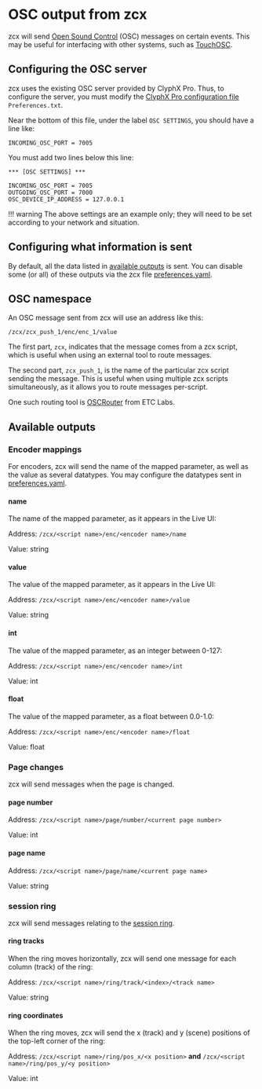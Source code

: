 # OSC output from zcx

zcx will send [Open Sound Control](https://en.wikipedia.org/wiki/Open_Sound_Control) (OSC) messages on certain events.
This may be useful for interfacing with other systems, such as [TouchOSC](https://hexler.net/touchosc).

## Configuring the OSC server

zcx uses the existing OSC server provided by ClyphX Pro.
Thus, to configure the server, you must modify the [ClyphX Pro configuration file](https://www.cxpman.com/manual/core-concepts/#settings-foldersfiles) `Preferences.txt`.

Near the bottom of this file, under the label `OSC SETTINGS`, you should have a line like:

`INCOMING_OSC_PORT = 7005`

You must add two lines below this line:

``` title="Preferences.txt" hl_lines="4-5"
*** [OSC SETTINGS] ***

INCOMING_OSC_PORT = 7005
OUTGOING_OSC_PORT = 7000
OSC_DEVICE_IP_ADDRESS = 127.0.0.1
```

!!! warning
    The above settings are an example only; they will need to be set according to your network and situation.

## Configuring what information is sent

By default, all the data listed in [available outputs](#available-outputs) is sent.
You can disable some (or all) of these outputs via the zcx file [preferences.yaml](../reference/configuration-files/preferences.md/#osc_output).

## OSC namespace

An OSC message sent from zcx will use an address like this:

`/zcx/zcx_push_1/enc/enc_1/value`

The first part, `zcx`, indicates that the message comes from a zcx script, which is useful when using an external tool to route messages.

The second part, `zcx_push_1`, is the name of the particular zcx script sending the message.
This is useful when using multiple zcx scripts simultaneously, as it allows you to route messages per-script.

One such routing tool is [OSCRouter](https://github.com/ETCLabs/OSCRouter) from ETC Labs.
    
## Available outputs

### Encoder mappings

For encoders, zcx will send the name of the mapped parameter, as well as the value as several datatypes.
You may configure the datatypes sent in [preferences.yaml](../reference/configuration-files/preferences.md/#osc_output).

#### name

The name of the mapped parameter, as it appears in the Live UI:

Address: `/zcx/<script name>/enc/<encoder name>/name`

Value: string

#### value

The value of the mapped parameter, as it appears in the Live UI:

Address: `/zcx/<script name>/enc/<encoder name>/value`

Value: string

#### int

The value of the mapped parameter, as an integer between 0-127:

Address: `/zcx/<script name>/enc/<encoder name>/int`

Value: int

#### float

The value of the mapped parameter, as a float between 0.0-1.0:

Address: `/zcx/<script name>/enc/<encoder name>/float`

Value: float

### Page changes

zcx will send messages when the page is changed.

#### page number

Address: `/zcx/<script name>/page/number/<current page number>`

Value: int

#### page name

Address: `/zcx/<script name>/page/name/<current page name>`

Value: string

### session ring

zcx will send messages relating to the [session ring](session-ring.md).

#### ring tracks

When the ring moves horizontally, zcx will send one message for each column (track) of the ring:

Address: `/zcx/<script name>/ring/track/<index>/<track name>`

Value: string

#### ring coordinates

When the ring moves, zcx will send the x (track) and y (scene) positions of the top-left corner of the ring:

Address: `/zcx/<script name>/ring/pos_x/<x position>` **and** `/zcx/<script name>/ring/pos_y/<y position>`

Value: int
